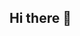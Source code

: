 ## Hi there 👋

<!--
**zenic26/zenic26** is a ✨ _special_ ✨ repository because its `README.md` (this file) appears on your GitHub profile.

Here are some ideas to get you started:

- 🔭 I’m currently working on ...
- 🌱 I’m currently learning ...
- 👯 I’m looking to collaborate on ...
- 🤔 I’m looking for help with ...
- 💬 Ask me about ...
- 📫 How to reach me: ...
- 😄 Pronouns: ...
- ⚡ Fun fact: ...
![Top Langs](https://github-readme-stats.vercel.app/api/top-langs/?username=zenic26&layout=compact&theme=dark)

![HTML](https://img.shields.io/badge/HTML5-orange?style=flat&logo=html5&logoColor=white)

![Saambhav's GitHub stats](https://github-readme-stats.vercel.app/api?username=zenic26&show_icons=true&theme=github_dark)


-->
